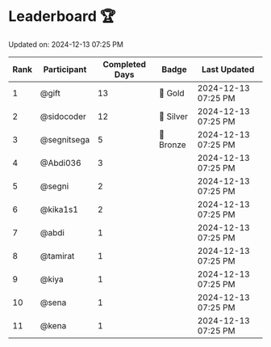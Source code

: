 # Leaderboard 🏆

Updated on: 2024-12-13 07:25 PM

| Rank | Participant       | Completed Days | Badge      | Last Updated         |
|------|-------------------|----------------|------------|----------------------|
| 1    | @gift             | 13             | 🏅 Gold     | 2024-12-13 07:25 PM |
| 2    | @sidocoder        | 12             | 🥈 Silver   | 2024-12-13 07:25 PM |
| 3    | @segnitsega       | 5              | 🥉 Bronze   | 2024-12-13 07:25 PM |
| 4    | @Abdi036          | 3              |            | 2024-12-13 07:25 PM |
| 5    | @segni            | 2              |            | 2024-12-13 07:25 PM |
| 6    | @kika1s1          | 2              |            | 2024-12-13 07:25 PM |
| 7    | @abdi             | 1              |            | 2024-12-13 07:25 PM |
| 8    | @tamirat          | 1              |            | 2024-12-13 07:25 PM |
| 9    | @kiya             | 1              |            | 2024-12-13 07:25 PM |
| 10   | @sena             | 1              |            | 2024-12-13 07:25 PM |
| 11   | @kena             | 1              |            | 2024-12-13 07:25 PM |
